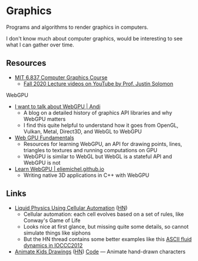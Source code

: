 # Graphics

Programs and algorithms to render graphics in computers.

I don't know much about computer graphics, would be interesting to see what I
can gather over time.

## Resources

- [MIT 6.837 Computer Graphics Course](https://ocw.mit.edu/courses/6-837-computer-graphics-fall-2012/pages/syllabus/)
  - [Fall 2020 Lecture videos on YouTube by Prof. Justin Solomon](https://youtube.com/playlist?list=PLQ3UicqQtfNuBjzJ-KEWmG1yjiRMXYKhh)

WebGPU

- [I want to talk about WebGPU | Andi](https://cohost.org/mcc/post/1406157-i-want-to-talk-about-webgpu)
  - A blog on a detailed history of graphics API libraries and why WebGPU
    matters
  - I find this quite helpful to understand how it goes from OpenGL, Vulkan,
    Metal, Direct3D, and WebGL to WebGPU
- [Web GPU Fundamentals](https://webgpufundamentals.org/)
  - Resources for learning WebGPU, an API for drawing points, lines, triangles
    to textures and running computations on GPU
  - WebGPU is similar to WebGL but WebGL is a stateful API and WebGPU is not
- [Learn WebGPU | eliemichel.github.io](https://eliemichel.github.io/LearnWebGPU/)
  - Writing native 3D applications in C++ with WebGPU

## Links

- [Liquid Physics Using Cellular Automation](https://www.jgallant.com/2d-liquid-simulator-with-cellular-automaton-in-unity/)
  ([HN](https://news.ycombinator.com/item?id=34946877))
  - Cellular automation: each cell evolves based on a set of rules, like
    Conway's Game of Life
  - Looks nice at first glance, but missing quite some details, so cannot
    simulate things like siphons
  - But the HN thread contains some better examples like this
    [ASCII fluid dynamics in IOCCC2012](https://youtu.be/QMYfkOtYYlg)
- [Animate Kids Drawings](https://fairanimateddrawings.com/site/home)
  ([HN](https://news.ycombinator.com/item?id=35561203))
  [Code](https://github.com/facebookresearch/AnimatedDrawings#readme) — Animate
  hand-drawn characters
